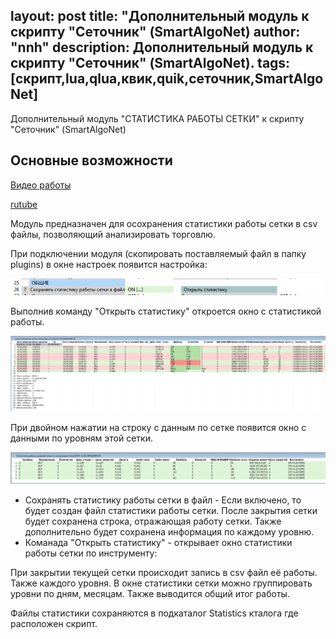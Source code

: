 layout: post
title: "Дополнительный модуль к скрипту "Сеточник" (SmartAlgoNet)
author: "nnh"
description: Дополнительный модуль к скрипту "Сеточник" (SmartAlgoNet).
tags: [скрипт,lua,qlua,квик,quik,сеточник,SmartAlgoNet]
---

Дополнительный модуль "СТАТИСТИКА РАБОТЫ СЕТКИ" к скрипту "Сеточник" (SmartAlgoNet)

##	Основные возможности

[Видео работы](https://youtu.be/96SuQNBDjpU)

[rutube](https://rutube.ru/video/180eebd0d36b2861c0edaeef3c4fd9e5/)

Модуль предназначен для осохранения статистики работы сетки в csv файлы, позволяющий анализировать торговлю.

При подключении модуля (скопировать поставляемый файл в папку plugins) в окне настроек появится настройка:

![](/assets/images/plugins/save_net_statistics.PNG)

Выполнив команду "Открыть статистику" откроется окно с статистикой работы.

![](/assets/images/plugins/net_statistics.PNG)

При двойном нажатии на строку с данным по сетке появится окно с данными по уровням этой сетки.

![](/assets/images/plugins/levels_statistics.PNG)


   - Сохранять статистику работы сетки в файл - Если включено, то будет создан файл статистики работы сетки. После закрытия сетки будет сохранена строка, отражающая работу сетки. Также дополнительно будет сохранена информация по каждому уровню.
   - Команада "Открыть статистику" - открывает окно статистики работы сетки по инструменту:

При закрытии текущей сетки происходит запись в csv файл её работы. Также каждого уровня. В окне статистики сетки можно группировать уровни по дням, месяцам. Также выводится общий итог работы.

Файлы статистики сохраняются в подкаталог Statistics кталога где расположен скрипт.
